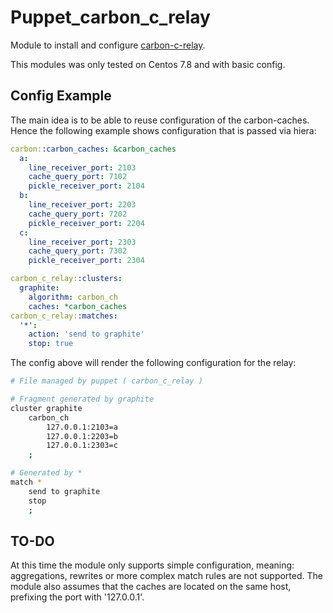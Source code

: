 # Puppet_carbon_c_relay

Module to install and configure [carbon-c-relay](https://github.com/grobian/carbon-c-relay).

This modules was only tested on Centos 7.8 and with basic config.

## Config Example

The main idea is to be able to reuse configuration of the carbon-caches. Hence the following example shows configuration that is passed via hiera:

```yaml
carbon::carbon_caches: &carbon_caches
  a:
    line_receiver_port: 2103
    cache_query_port: 7102
    pickle_receiver_port: 2104
  b:
    line_receiver_port: 2203
    cache_query_port: 7202
    pickle_receiver_port: 2204
  c:
    line_receiver_port: 2303
    cache_query_port: 7302
    pickle_receiver_port: 2304

carbon_c_relay::clusters:
  graphite:
    algorithm: carbon_ch
    caches: *carbon_caches
carbon_c_relay::matches:
  '*':
    action: 'send to graphite'
    stop: true
```

The config above will render the following configuration for the relay:
```bash
# File managed by puppet ( carbon_c_relay )

# Fragment generated by graphite
cluster graphite
    carbon_ch
        127.0.0.1:2103=a
        127.0.0.1:2203=b
        127.0.0.1:2303=c
    ;

# Generated by *
match *
    send to graphite
    stop
    ;

```

## TO-DO

At this time the module only supports simple configuration, meaning: aggregations, rewrites or more complex match rules are not supported.
The module also assumes that the caches are located on the same host, prefixing the port with '127.0.0.1'.
